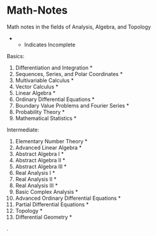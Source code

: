 # Math-Notes

 Math notes in the fields of Analysis, Algebra, and Topology 

* - Indicates Incomplete


Basics:
1. Differentiation and Integration *
2. Sequences, Series, and Polar Coordinates *
3. Multivariable Calculus *
5. Vector Calculus *
6. Linear Algebra *
7. Ordinary Differential Equations *
8. Boundary Value Problems and Fourier Series *
9. Probability Theory *
2. Mathematical Statistics *

Intermediate:
1. Elementary Number Theory *
3. Advanced Linear Algebra  *
2. Abstract Algebra I *
3. Abstract Algebra II *
4. Abstract Algebra III *
6. Real Analysis I *
7. Real Analysis II *
8. Real Analysis III *
9. Basic Complex Analysis * 
10. Advanced Ordinary Differential Equations *
11. Partial Differential Equations *
12. Topology *
14. Differential Geometry *















   











       

    
  .   













